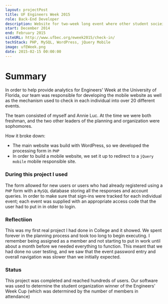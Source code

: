 ```yaml
---
layout: projectPost
title: UF Engineers Week 2015
role: Back-End Developer
description: Website for two-week long event where other student socieites host events for engineers
start: December 2014
end: February 2015
siteURL: http://www.ufbec.org/eweek2015/check-in/
techStack: PHP, MySQL, WordPress, jQuery Mobile
image: ufEWeek.png
date: 2015-02-15 00:00:00
---
```


# Summary

In order to help provide analytics for Engineers' Week at the University of Florida, our team was responsible for developing the mobile website as well as the mechanism used to check in each individual into over 20 different events. 

The team consisted of myself and Annie Luc. At the time we were both freshman, and the two other leaders of the planning and organization were sophomores. 

How it broke down:
- The main website was build with WordPress, so we developed the processing form in `PHP`
- In order to build a mobile website, we set it up to redirect to a `jQuery mobile` mobile responsible site. 

### During this project I used

The form allowed for new users or users who had already registered using a `PHP` form with a `MySQL` database storing all the responses and account queries. In order to make sure that sign-ins were tracked for each individual event; each event was supplied with an appropriate access code that the user had to put in in otder to login.

### Reflectiion

This was my first real project I had done in College and it showed. We spent forever in the planning process and took too long to begin executing. I remember being assigned as a member and not starting to put in work until about a month before we needed everything to function. This meant that we had done no user testing, and we saw that the event password entry and overall navigation was slower than we initially expected.

### Status
This project was completed and reached hundreds of users. Our software was used to determine the student organization winner of the Engineers' Week Cup (which was determined by the number of members in attendance)

